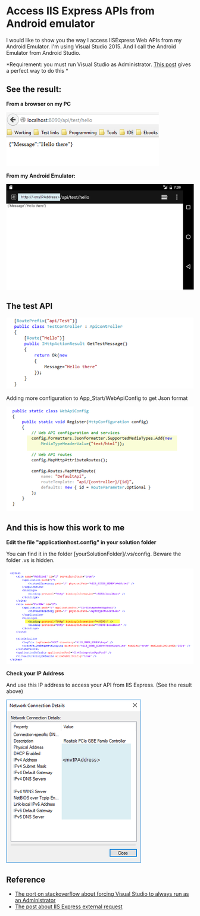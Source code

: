 # Access IIS Express APIs from Android emulator

I would like to show you the way I access IISExpress Web APIs from my Android Emulator.
I'm using Visual Studio 2015. And I call the Android Emulator from Android Studio.

*Requirement: you must run Visual Studio as Administrator.
[This post](http://stackoverflow.com/a/12859334/2520509) gives a perfect way to do this
*

## See the result:

**From a browser on my PC**

![Image of browser](https://raw.githubusercontent.com/thetukiet/Access-IIS-Express-API-from-Android-Emulator/master/b5.png)

**From my Android Emulator:**

![Image of emulator](https://raw.githubusercontent.com/thetukiet/Access-IIS-Express-API-from-Android-Emulator/master/b3.png)



## The test API

![Image of emulator](https://raw.githubusercontent.com/thetukiet/Access-IIS-Express-API-from-Android-Emulator/master/b2.png)

Adding more configuration to App_Start/WebApiConfig to get Json format

![Image of emulator](https://raw.githubusercontent.com/thetukiet/Access-IIS-Express-API-from-Android-Emulator/master/b6.png)



## And this is how this work to me

**Edit the file "applicationhost.config" in your solution folder**

You can find it in the folder [yourSolutionFolder]/.vs/config. Beware the folder .vs is hidden.

![Image of emulator](https://raw.githubusercontent.com/thetukiet/Access-IIS-Express-API-from-Android-Emulator/master/b1.png)

**Check your IP Address**

And use this IP address to access your API from IIS Express. (See the result above)

<div style="width:100%;"><img style="float:center;" src="https://raw.githubusercontent.com/thetukiet/Access-IIS-Express-API-from-Android-Emulator/master/b4.png"/></div>



## Reference

* [The port on stackoverflow about forcing Visual Studio to always run as an Administrator](http://stackoverflow.com/questions/12257110/can-you-force-visual-studio-to-always-run-as-an-administrator-in-windows-8/12859334#12859334)
* [The post about IIS Express external request](http://stackoverflow.com/questions/3313616/iis-express-enable-external-request/15809698#15809698)
